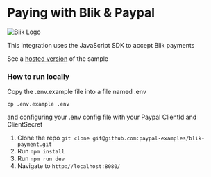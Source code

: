 # Paying with Blik & Paypal

<img src="https://www.paypalobjects.com/images/checkout/latinum/Altpay_logo_blik.svg" alt="Blik Logo">


This integration uses the JavaScript SDK to accept Blik payments


See a [hosted version](https://blik-js-sdk.herokuapp.com) of the sample


### How to run locally

Copy the .env.example file into a file named .env

```
cp .env.example .env
```

and configuring your .env config file with your Paypal ClientId and ClientSecret

1. Clone the repo  `git clone git@github.com:paypal-examples/blik-payment.git`
2. Run `npm install`
3. Run `npm run dev`
4. Navigate to `http://localhost:8080/`